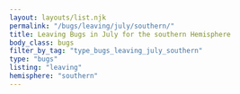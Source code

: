 ```yaml
---
layout: layouts/list.njk
permalink: "/bugs/leaving/july/southern/"
title: Leaving Bugs in July for the southern Hemisphere
body_class: bugs
filter_by_tag: "type_bugs_leaving_july_southern"
type: "bugs"
listing: "leaving"
hemisphere: "southern"
---
```

